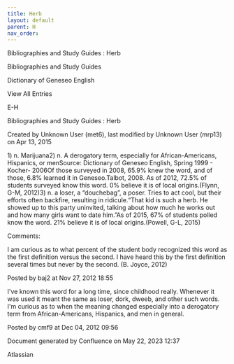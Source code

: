 ```yaml
---
title: Herb
layout: default
parent: H
nav_order:
---
```


Bibliographies and Study Guides : Herb

Bibliographies and Study Guides

Dictionary of Geneseo English

View All Entries

E-H

Bibliographies and Study Guides : Herb

Created by  Unknown User (met6), last modified by  Unknown User (mrp13) on Apr 13, 2015

1) n. Marijuana2) n. A derogatory term, especially for African-Americans, Hispanics, or menSource: Dictionary of Geneseo English, Spring 1999 - Kocher- 2006Of those surveyed in 2008, 65.9% knew the word, and of those, 6.8% learned it in Geneseo.Talbot, 2008. As of 2012, 72.5% of students surveyed know this word. 0% believe it is of local origins.(Flynn, G-M, 2012)3) n. a loser, a “douchebag”, a poser. Tries to act cool, but their efforts often backfire, resulting in ridicule.“That kid is such a herb. He showed up to this party uninvited, talking about how much he works out and how many girls want to date him.”As of 2015, 67% of students polled know the word. 21% believe it is of local origins.(Powell, G-L, 2015)

Comments:

I am curious as to what percent of the student body recognized this word as the first definition versus the second. I have heard this by the first definition several times but never by the second. (B. Joyce, 2012)

Posted by baj2 at Nov 27, 2012 18:55

I've known this word for a long time, since childhood really. Whenever it was used it meant the same as loser, dork, dweeb, and other such words. I'm curious as to when the meaning changed especially into a derogatory term from African-Americans, Hispanics, and men in general.

Posted by cmf9 at Dec 04, 2012 09:56

Document generated by Confluence on May 22, 2023 12:37

Atlassian
